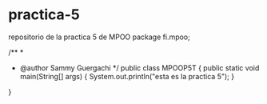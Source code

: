 # practica-5
repositorio de la practica 5 de MPOO
package fi.mpoo;

/**
 * 
 * @author Sammy Guergachi <sguergachi at gmail.com>
 */
public class MPOOP5T {
    public static void main(String[] args) {
        System.out.println("esta es la practica 5");
    }

}
